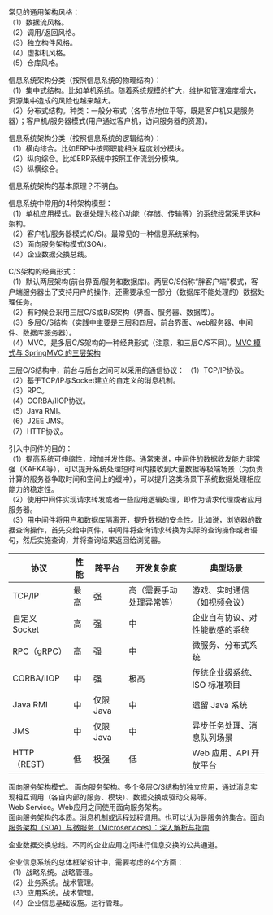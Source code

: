 常见的通用架构风格：  
（1）数据流风格。  
（2）调用/返回风格。  
（3）独立构件风格。  
（4）虚拟机风格。  
（5）仓库风格。  

信息系统架构分类（按照信息系统的物理结构）：  
（1）集中式结构。比如单机系统。随着系统规模的扩大，维护和管理难度增大，资源集中造成的风险也越来越大。  
（2）分布式结构。种类：一般分布式（各节点地位平等，既是客户机又是服务器）；客户机/服务器模式(用户通过客户机，访问服务器的资源)。  

信息系统架构分类（按照信息系统的逻辑结构）：  
（1）横向综合。比如ERP中按照职能相关程度划分模块。  
（2）纵向综合。比如ERP系统中按照工作流划分模块。  
（3）纵横综合。  

信息系统架构的基本原理？不明白。

信息系统中常用的4种架构模型：  
（1）单机应用模式。数据处理为核心功能（存储、传输等）的系统经常采用这种架构。  
（2）客户机/服务器模式(C/S)。最常见的一种信息系统架构。  
（3）面向服务架构模式(SOA)。  
（4）企业数据交换总线。  


C/S架构的经典形式：  
（1）默认两层架构(前台界面/服务和数据库)。两层C/S俗称“胖客户端”模式，客户端服务器出了支持用户的操作，还需要承担一部分（数据库不能处理的）数据处理任务。  
（2）有时候会采用三层C/S或B/S架构（界面、服务器、数据库）。  
（3）多层C/S结构（实践中主要是三层和四层，前台界面、web服务器、中间件、数据库服务器）。  
（4）MVC。是多层C/S架构的一种经典形式（注意，和三层C/S不同）。[MVC 模式与 SpringMVC 的三层架构](https://www.cnblogs.com/HopeLive/articles/17094992.html)    
  

三层C/S结构中，前台与后台之间可以采用的通信协议： 
（1）TCP/IP协议。  
（2）基于TCP/IP与Socket建立的自定义的消息机制。  
（3）RPC。  
（4）CORBA/IIOP协议。  
（5）Java RMI。  
（6）J2EE JMS。  
（7）HTTP协议。  

引入中间件的目的：  
（1）提高系统可伸缩性，增加并发性能。通常来说，中间件的数据收发能力非常强（KAFKA等），可以提升系统处理短时间内接收到大量数据等极端场景（为负责计算的服务器争取时间和空间上的缓冲），可以提升这类场景下系统数据处理相应能力的稳定性。  
（2）使用中间件实现请求转发或者一些应用逻辑处理，即作为请求代理或者应用服务器。  
（3）用中间件将用户和数据库隔离开，提升数据的安全性。比如说，浏览器的数据查询操作，首先交给中间件，中间件将查询请求转换为实际的查询操作或者语句，然后实施查询，并将查询结果返回给浏览器。  

| 协议           | 性能   | 跨平台   | 开发复杂度 | 典型场景                               |
|----------------|--------|----------|------------|----------------------------------------|
| TCP/IP         | 最高   | 强       | 高（需要手动处理异常等）         | 游戏、实时通信（如视频会议）           |
| 自定义 Socket  | 高     | 强       | 中         | 企业自有协议、对性能敏感的系统         |
| RPC（gRPC）    | 高     | 强       | 中         | 微服务、分布式系统                     |
| CORBA/IIOP     | 中     | 强       | 极高       | 传统企业级系统、ISO 标准项目           |
| Java RMI       | 中     | 仅限 Java | 中         | 遗留 Java 系统                         |
| JMS            | 中     | 仅限 Java | 中         | 异步任务处理、消息队列场景             |
| HTTP（REST）   | 低     | 极强     | 低         | Web 应用、API 开放平台                 |

面向服务架构模式。
面向服务架构。多个多层C/S结构的独立应用，通过消息实现相互调用（各自内部的服务、模块）、数据交换或驱动交易等。  
Web Service。Web应用之间使用面向服务架构。  
面向服务架构的本质。消息机制或远程过程调用。也可以认为是服务的集合。[面向服务架构（SOA）与微服务（Microservices）：深入解析与指南](https://baijiahao.baidu.com/s?id=1826857989236966248&wfr=spider&for=pc)  

企业数据交换总线。不同的企业应用之间进行信息交换的公共通道。  

企业信息系统的总体框架设计中，需要考虑的4个方面：  
（1）战略系统。战略管理。  
（2）业务系统。战术管理。  
（3）应用系统。战术管理。  
（4）企业信息基础设施。运行管理。  



